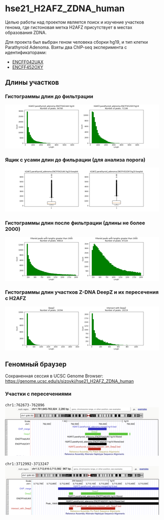 # hse21_H2AFZ_ZDNA_human

Целью работы над проектом является поиск и изучение участков генома, где гистоновая метка H2AFZ присутствует в местах образования ZDNA.

Для проекта был выбран геном человека сборки hg19, и тип клетки Parathyroid Adenoma. Взяты два ChIP-seq эксперимента с идентификаторами:

- [ENCFF042UAX](https://www.encodeproject.org/files/ENCFF042UAX/)
- [ENCFF452OXY](https://www.encodeproject.org/files/ENCFF452OXY/)

## Длины участков

### Гистограммы длин до фильтрации
<img src="https://github.com/sizovk/hse21_H2AFZ_ZDNA_human/blob/main/images/len_hist.png?raw=true"/>

### Ящик с усами длин до фильрации (для анализа порога)
<img src="https://github.com/sizovk/hse21_H2AFZ_ZDNA_human/blob/main/images/len_boxplot.png?raw=true"/>

### Гистограммы длин после фильтрации (длины не более 2000)
<img src="https://github.com/sizovk/hse21_H2AFZ_ZDNA_human/blob/main/images/filtered_len_hist.png?raw=true"/>

### Гистограммы длин участков Z-DNA DeepZ и их пересечения с H2AFZ
<img src="https://github.com/sizovk/hse21_H2AFZ_ZDNA_human/blob/main/images/zdna_len_hist.png?raw=true"/>


## Геномный браузер
Сохраненная сессия в UCSC Genome Browser: https://genome.ucsc.edu/s/sizovki/hse21_H2AFZ_ZDNA_human

### Участки с пересечениями
`chr1:762673-762896`
<img src="https://github.com/sizovk/hse21_H2AFZ_ZDNA_human/blob/main/images/section_1.png?raw=true"/>

`chr1:3712992-3713247`
<img src="https://github.com/sizovk/hse21_H2AFZ_ZDNA_human/blob/main/images/section_2.png?raw=true"/>


